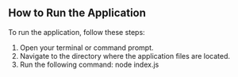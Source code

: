 ## How to Run the Application

To run the application, follow these steps:

1. Open your terminal or command prompt.
2. Navigate to the directory where the application files are located.
3. Run the following command:
   node index.js
